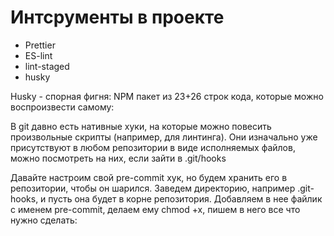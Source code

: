 # Интсрументы в проекте

- Prettier
- ES-lint
- lint-staged
- husky

Husky - спорная фигня:
NPM пакет из 23+26 строк кода, которые можно воспроизвести самому:

В git давно есть нативные хуки, на которые можно повесить произвольные скрипты (например, для линтинга). Они изначально уже присутствуют в любом репозитории в виде исполняемых файлов, можно посмотреть на них, если зайти в .git/hooks

Давайте настроим свой pre-commit хук, но будем хранить его в репозитории, чтобы он шарился. Заведем директорию, например .git-hooks, и пусть она будет в корне репозитория. Добавляем в нее файлик с именем pre-commit, делаем ему chmod +x, пишем в него все что нужно сделать:
